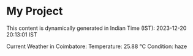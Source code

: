 # My Project

This content is dynamically generated in Indian Time (IST): 2023-12-20 20:13:01 IST

Current Weather in Coimbatore:
Temperature: 25.88 °C
Condition: haze
